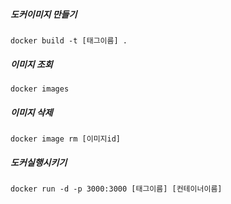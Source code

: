 ##### 도커이미지 만들기

```shell
docker build -t [태그이름] .
```

##### 이미지 조회

```shell
docker images
```

##### 이미지 삭제

```shell
docker image rm [이미지id]
```

##### 도커실행시키기

```shell
docker run -d -p 3000:3000 [태그이름] [컨테이너이름]
```
